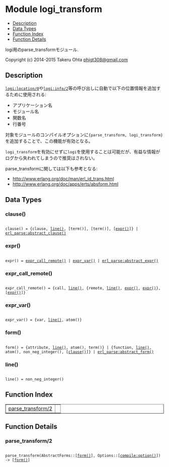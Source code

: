 

# Module logi_transform #
* [Description](#description)
* [Data Types](#types)
* [Function Index](#index)
* [Function Details](#functions)

logi用のparse_transformモジュール.

Copyright (c) 2014-2015 Takeru Ohta <phjgt308@gmail.com>

<a name="description"></a>

## Description ##

[`logi:location/0`](logi.md#location-0)や[`logi:info/2`](logi.md#info-2)等の呼び出しに自動で以下の位置情報を追加するために使用される:
- アプリケーション名
- モジュール名
- 関数名
- 行番号

対象モジュールのコンパイルオプションに`{parse_transform, logi_transform}`を追加することで、この機能が有効となる。

`logi_transform`を有効にせずに`logi`を使用することは可能だが、有益な情報がログから失われてしまうので推奨はされない。

parse_transformに関しては以下も参考となる:
- http://www.erlang.org/doc/man/erl_id_trans.html
- http://www.erlang.org/doc/apps/erts/absform.html
<a name="types"></a>

## Data Types ##




### <a name="type-clause">clause()</a> ###


<pre><code>
clause() = {clause, <a href="#type-line">line()</a>, [term()], [term()], [<a href="#type-expr">expr()</a>]} | <a href="erl_parse.md#type-abstract_clause">erl_parse:abstract_clause()</a>
</code></pre>




### <a name="type-expr">expr()</a> ###


<pre><code>
expr() = <a href="#type-expr_call_remote">expr_call_remote()</a> | <a href="#type-expr_var">expr_var()</a> | <a href="erl_parse.md#type-abstract_expr">erl_parse:abstract_expr()</a>
</code></pre>




### <a name="type-expr_call_remote">expr_call_remote()</a> ###


<pre><code>
expr_call_remote() = {call, <a href="#type-line">line()</a>, {remote, <a href="#type-line">line()</a>, <a href="#type-expr">expr()</a>, <a href="#type-expr">expr()</a>}, [<a href="#type-expr">expr()</a>]}
</code></pre>




### <a name="type-expr_var">expr_var()</a> ###


<pre><code>
expr_var() = {var, <a href="#type-line">line()</a>, atom()}
</code></pre>




### <a name="type-form">form()</a> ###


<pre><code>
form() = {attribute, <a href="#type-line">line()</a>, atom(), term()} | {function, <a href="#type-line">line()</a>, atom(), non_neg_integer(), [<a href="#type-clause">clause()</a>]} | <a href="erl_parse.md#type-abstract_form">erl_parse:abstract_form()</a>
</code></pre>




### <a name="type-line">line()</a> ###


<pre><code>
line() = non_neg_integer()
</code></pre>

<a name="index"></a>

## Function Index ##


<table width="100%" border="1" cellspacing="0" cellpadding="2" summary="function index"><tr><td valign="top"><a href="#parse_transform-2">parse_transform/2</a></td><td></td></tr></table>


<a name="functions"></a>

## Function Details ##

<a name="parse_transform-2"></a>

### parse_transform/2 ###

<pre><code>
parse_transform(AbstractForms::[<a href="#type-form">form()</a>], Options::[<a href="compile.md#type-option">compile:option()</a>]) -&gt; [<a href="#type-form">form()</a>]
</code></pre>
<br />


